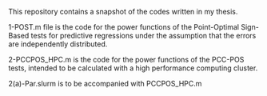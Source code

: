 This repository contains a snapshot of the codes written in my thesis.

1-POST.m file is the code for the power functions of the Point-Optimal Sign-Based tests for predictive regressions
under the assumption that the errors are independently distributed.

2-PCCPOS_HPC.m is the code for the power functions of the PCC-POS tests, intended to be calculated with a high performance computing cluster. 

2(a)-Par.slurm is to be accompanied with PCCPOS_HPC.m 
